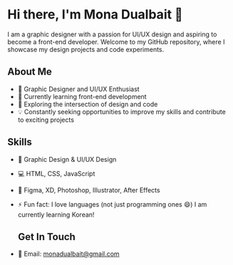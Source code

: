 # Hi there, I'm Mona Dualbait 👋

I am a graphic designer with a passion for UI/UX design and aspiring to become a front-end developer. Welcome to my GitHub repository, where I showcase my design projects and code experiments.

## About Me

- 💼 Graphic Designer and UI/UX Enthusiast
- 🌱 Currently learning front-end development
- 🔭 Exploring the intersection of design and code
- 💡 Constantly seeking opportunities to improve my skills and contribute to exciting projects
  
## Skills

- 🎨 Graphic Design & UI/UX Design
- 💻 HTML, CSS, JavaScript 
- 🎯 Figma, XD, Photoshop, Illustrator, After Effects
- ⚡ Fun fact: I love languages (not just programming ones 😄) I am currently learning Korean!

  ## Get In Touch

- 📧 Email: monadualbait@gmail.com
<!--
**monadualbait/monadualbait** is a ✨ _special_ ✨ repository because its `README.md` (this file) appears on your GitHub profile.

Here are some ideas to get you started:

- 🔭 I’m currently working on ...
- 🌱 I’m currently learning ...
- 👯 I’m looking to collaborate on ...
- 🤔 I’m looking for help with ...
- 💬 Ask me about ...
- 📫 How to reach me: ...
- 😄 Pronouns: ...
- ⚡ Fun fact: ...
-->
